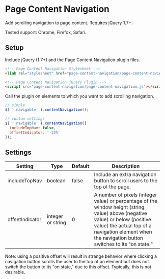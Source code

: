 # Page Content Navigation

Add scrolling navigation to page content. Requires jQuery 1.7+.

Tested support: Chrome, Firefox, Safari.

## Setup

Include jQuery (1.7+) and the Page Content Navigation plugin files.

```html
<!-- Page Content Navigation Stylesheet -->
<link rel="stylesheet" href="page-content-navigation/page-content-navigation.css">

<!-- Page Content Navigation jQuery Plugin -->
<script src="page-content-navigation/page-content-navigation.js"></script>
```

Call the plugin on elements to which you want to add scrolling navigation.

```javascript
// simple
$( '.navigable' ).contentNavigation();

// custom settings
$( '.navigable' ).contentNavigation({
  includeTopNav: false,
  offsetIndicator: '-33%'
});
```

## Settings

Setting | Type | Default | Description
--- | --- | --- | ---
includeTopNav | boolean | false | Include an extra navigation button to scroll users to the top of the page.
offsetIndicator | integer or string | 0 | A number of pixels (integer value) or percentage of the window height (string value) above (negative value) or below (positive value) the actual top of a navigation element when the navigation button switches to its "on state."

Note: using a positive offset will result in strange behavior where clicking a navigation button scrolls the user to the top of an element but does not switch the button to its "on state," due to this offset. Typically, this is not desirable.